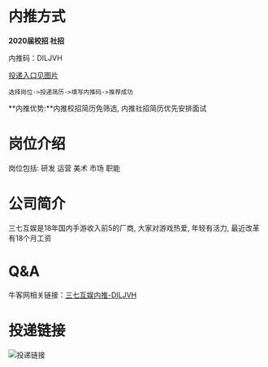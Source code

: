 # 内推方式

**2020届校招 社招**

内推码：DILJVH

[投递入口见图片](#投递链接)

`选择岗位->投递简历->填写内推码->推荐成功`

**内推优势:**内推校招简历免筛选, 内推社招简历优先安排面试

# 岗位介绍

岗位包括: 研发 运营 美术 市场 职能

# 公司简介

三七互娱是18年国内手游收入前5的厂商, 大家对游戏热爱, 年轻有活力, 最近改革有18个月工资

# Q&A

牛客网相关链接：[三七互娱内推-DILJVH](https://www.nowcoder.com/discuss/222877)

# 投递链接

![投递链接](http://ww1.sinaimg.cn/large/006tNc79gy1g5yg7d4srmj30u01e9goh.jpg)
